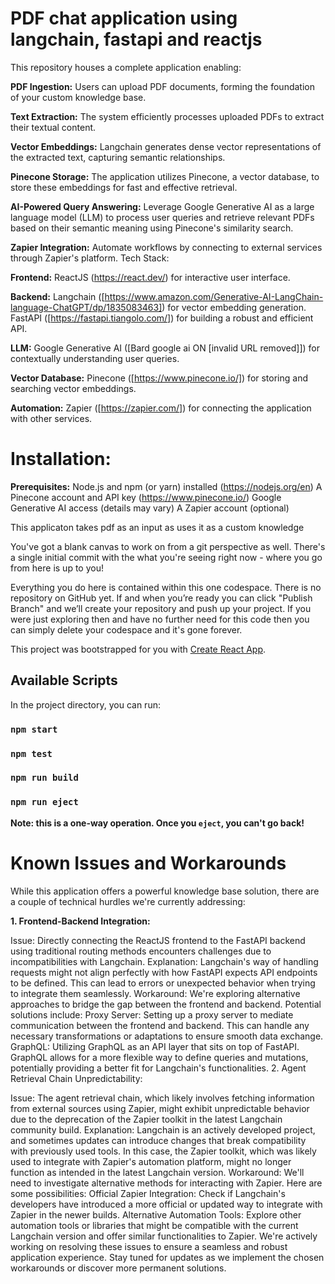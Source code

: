 # PDF chat application using langchain, fastapi and reactjs
This repository houses a complete application enabling:

 **PDF Ingestion:** Users can upload PDF documents, forming the foundation of your custom knowledge base.

 
**Text Extraction:** The system efficiently processes uploaded PDFs to extract their textual content.



**Vector Embeddings:** Langchain generates dense vector representations of the extracted text, capturing semantic relationships.


**Pinecone Storage:** The application utilizes Pinecone, a vector database, to store these embeddings for fast and effective retrieval.

**AI-Powered Query Answering:** Leverage Google Generative AI as a large language model (LLM) to process user queries and retrieve relevant PDFs based on their semantic meaning using Pinecone's similarity search.


**Zapier Integration:** Automate workflows by connecting to external services through Zapier's platform.
Tech Stack:

**Frontend:** ReactJS (https://react.dev/) for interactive user interface.


**Backend:**
Langchain ([https://www.amazon.com/Generative-AI-LangChain-language-ChatGPT/dp/1835083463]) for vector embedding generation.
FastAPI ([https://fastapi.tiangolo.com/]) for building a robust and efficient API.


**LLM:** Google Generative AI ([Bard google ai ON [invalid URL removed]]) for contextually understanding user queries.


**Vector Database:** Pinecone ([https://www.pinecone.io/]) for storing and searching vector embeddings.


**Automation:** Zapier ([https://zapier.com/]) for connecting the application with other services.

# Installation:

**Prerequisites:**
Node.js and npm (or yarn) installed (https://nodejs.org/en)
A Pinecone account and API key (https://www.pinecone.io/)
Google Generative AI access (details may vary)
A Zapier account (optional)


This applicaton takes pdf as an input as uses it as a custom knowledge 

You've got a blank canvas to work on from a git perspective as well. There's a single initial commit with the what you're seeing right now - where you go from here is up to you!

Everything you do here is contained within this one codespace. There is no repository on GitHub yet. If and when you’re ready you can click "Publish Branch" and we’ll create your repository and push up your project. If you were just exploring then and have no further need for this code then you can simply delete your codespace and it's gone forever.

This project was bootstrapped for you with [Create React App](https://github.com/facebook/create-react-app).

## Available Scripts

In the project directory, you can run:

### `npm start`

### `npm test`

### `npm run build`

### `npm run eject`

**Note: this is a one-way operation. Once you `eject`, you can't go back!**

# Known Issues and Workarounds
While this application offers a powerful knowledge base solution, there are a couple of technical hurdles we're currently addressing:

 **1. Frontend-Backend Integration:**

Issue: Directly connecting the ReactJS frontend to the FastAPI backend using traditional routing methods encounters challenges due to incompatibilities with Langchain.
Explanation: Langchain's way of handling requests might not align perfectly with how FastAPI expects API endpoints to be defined. This can lead to errors or unexpected behavior when trying to integrate them seamlessly.
Workaround: We're exploring alternative approaches to bridge the gap between the frontend and backend. Potential solutions include:
Proxy Server: Setting up a proxy server to mediate communication between the frontend and backend. This can handle any necessary transformations or adaptations to ensure smooth data exchange.
GraphQL: Utilizing GraphQL as an API layer that sits on top of FastAPI. GraphQL allows for a more flexible way to define queries and mutations, potentially providing a better fit for Langchain's functionalities.
2. Agent Retrieval Chain Unpredictability:

Issue: The agent retrieval chain, which likely involves fetching information from external sources using Zapier, might exhibit unpredictable behavior due to the deprecation of the Zapier toolkit in the latest Langchain community build.
Explanation: Langchain is an actively developed project, and sometimes updates can introduce changes that break compatibility with previously used tools. In this case, the Zapier toolkit, which was likely used to integrate with Zapier's automation platform, might no longer function as intended in the latest Langchain version.
Workaround: We'll need to investigate alternative methods for interacting with Zapier. Here are some possibilities:
Official Zapier Integration: Check if Langchain's developers have introduced a more official or updated way to integrate with Zapier in the newer builds.
Alternative Automation Tools: Explore other automation tools or libraries that might be compatible with the current Langchain version and offer similar functionalities to Zapier.
We're actively working on resolving these issues to ensure a seamless and robust application experience. Stay tuned for updates as we implement the chosen workarounds or discover more permanent solutions.

